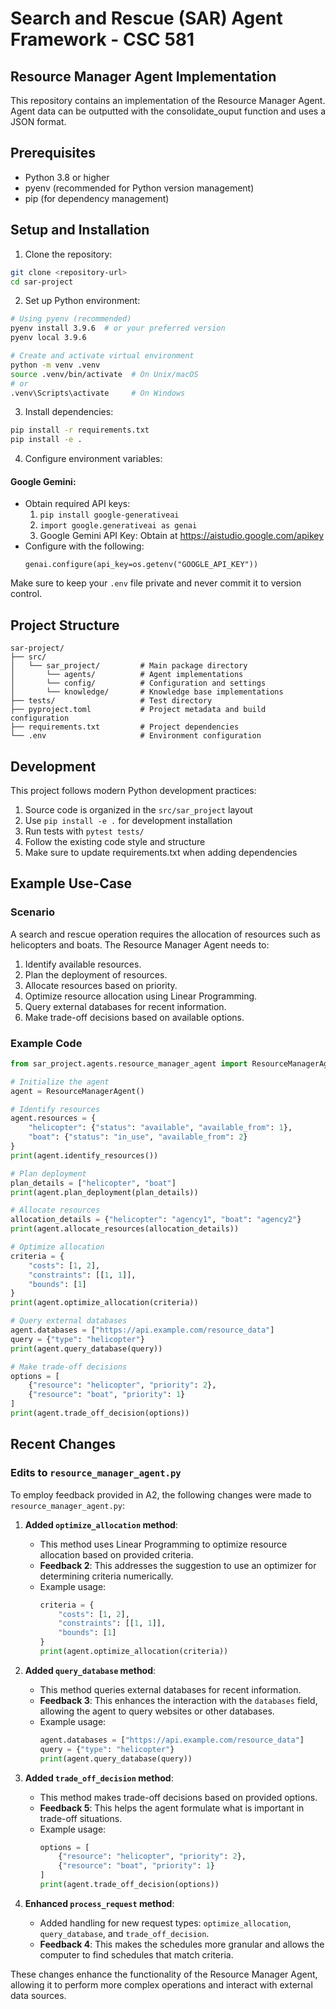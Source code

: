 # Search and Rescue (SAR) Agent Framework - CSC 581

## Resource Manager Agent Implementation

This repository contains an implementation of the Resource Manager Agent. Agent data can be outputted with the consolidate_ouput function and uses a JSON format.

## Prerequisites

- Python 3.8 or higher
- pyenv (recommended for Python version management)
- pip (for dependency management)

## Setup and Installation

1. Clone the repository:

```bash
git clone <repository-url>
cd sar-project
```

2. Set up Python environment:

```bash
# Using pyenv (recommended)
pyenv install 3.9.6  # or your preferred version
pyenv local 3.9.6

# Create and activate virtual environment
python -m venv .venv
source .venv/bin/activate  # On Unix/macOS
# or
.venv\Scripts\activate     # On Windows
```

3. Install dependencies:

```bash
pip install -r requirements.txt
pip install -e .
```

4. Configure environment variables:

#### Google Gemini:

- Obtain required API keys:
  1. `pip install google-generativeai`
  2. `import google.generativeai as genai`
  3. Google Gemini API Key: Obtain at https://aistudio.google.com/apikey
- Configure with the following:
  ```
  genai.configure(api_key=os.getenv("GOOGLE_API_KEY"))
  ```

Make sure to keep your `.env` file private and never commit it to version control.

## Project Structure

```
sar-project/
├── src/
│   └── sar_project/         # Main package directory
│       └── agents/          # Agent implementations
│       └── config/          # Configuration and settings
│       └── knowledge/       # Knowledge base implementations
├── tests/                   # Test directory
├── pyproject.toml           # Project metadata and build configuration
├── requirements.txt         # Project dependencies
└── .env                     # Environment configuration
```

## Development

This project follows modern Python development practices:

1. Source code is organized in the `src/sar_project` layout
2. Use `pip install -e .` for development installation
3. Run tests with `pytest tests/`
4. Follow the existing code style and structure
5. Make sure to update requirements.txt when adding dependencies

## Example Use-Case

### Scenario

A search and rescue operation requires the allocation of resources such as helicopters and boats. The Resource Manager Agent needs to:

1. Identify available resources.
2. Plan the deployment of resources.
3. Allocate resources based on priority.
4. Optimize resource allocation using Linear Programming.
5. Query external databases for recent information.
6. Make trade-off decisions based on available options.

### Example Code

```python
from sar_project.agents.resource_manager_agent import ResourceManagerAgent

# Initialize the agent
agent = ResourceManagerAgent()

# Identify resources
agent.resources = {
    "helicopter": {"status": "available", "available_from": 1},
    "boat": {"status": "in_use", "available_from": 2}
}
print(agent.identify_resources())

# Plan deployment
plan_details = ["helicopter", "boat"]
print(agent.plan_deployment(plan_details))

# Allocate resources
allocation_details = {"helicopter": "agency1", "boat": "agency2"}
print(agent.allocate_resources(allocation_details))

# Optimize allocation
criteria = {
    "costs": [1, 2],
    "constraints": [[1, 1]],
    "bounds": [1]
}
print(agent.optimize_allocation(criteria))

# Query external databases
agent.databases = ["https://api.example.com/resource_data"]
query = {"type": "helicopter"}
print(agent.query_database(query))

# Make trade-off decisions
options = [
    {"resource": "helicopter", "priority": 2},
    {"resource": "boat", "priority": 1}
]
print(agent.trade_off_decision(options))
```

## Recent Changes

### Edits to `resource_manager_agent.py`

To employ feedback provided in A2, the following changes were made to `resource_manager_agent.py`:

1. **Added `optimize_allocation` method**:

   - This method uses Linear Programming to optimize resource allocation based on provided criteria.
   - **Feedback 2**: This addresses the suggestion to use an optimizer for determining criteria numerically.
   - Example usage:
     ```python
     criteria = {
         "costs": [1, 2],
         "constraints": [[1, 1]],
         "bounds": [1]
     }
     print(agent.optimize_allocation(criteria))
     ```

2. **Added `query_database` method**:

   - This method queries external databases for recent information.
   - **Feedback 3**: This enhances the interaction with the `databases` field, allowing the agent to query websites or other databases.
   - Example usage:
     ```python
     agent.databases = ["https://api.example.com/resource_data"]
     query = {"type": "helicopter"}
     print(agent.query_database(query))
     ```

3. **Added `trade_off_decision` method**:

   - This method makes trade-off decisions based on provided options.
   - **Feedback 5**: This helps the agent formulate what is important in trade-off situations.
   - Example usage:
     ```python
     options = [
         {"resource": "helicopter", "priority": 2},
         {"resource": "boat", "priority": 1}
     ]
     print(agent.trade_off_decision(options))
     ```

4. **Enhanced `process_request` method**:
   - Added handling for new request types: `optimize_allocation`, `query_database`, and `trade_off_decision`.
   - **Feedback 4**: This makes the schedules more granular and allows the computer to find schedules that match criteria.

These changes enhance the functionality of the Resource Manager Agent, allowing it to perform more complex operations and interact with external data sources.
